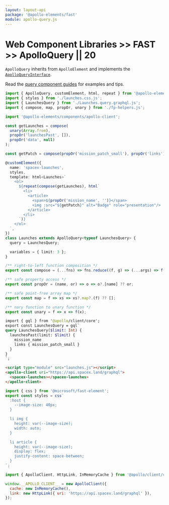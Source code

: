 ```yaml
---
layout: layout-api
package: '@apollo-elements/fast'
module: apollo-query.js
---
```

<!-- ----------------------------------------------------------------------------------------
     Welcome! This file includes automatically generated API documentation.
     To edit the docs that appear within, find the original source file under `packages/*`,
     corresponding to the package name and module in this YAML front-matter block.
     Thank you for your interest in Apollo Elements 😁
------------------------------------------------------------------------------------------ -->

# Web Component Libraries >> FAST >> ApolloQuery || 20

`ApolloQuery` inherits from `ApolloElement` and implements the [`ApolloQueryInterface`](/api/core/interfaces/query/).

Read the [query component guides](/guides/usage/queries/) for examples and tips.

```ts playground fast-query launches.ts
import { ApolloQuery, customElement, html, repeat } from '@apollo-elements/fast';
import { styles } from './launches.css.js';
import { LaunchesQuery } from './Launches.query.graphql.js';
import { compose, map, propOr, unary } from './fp-helpers.js';

import '@apollo-elements/components/apollo-client';

const getLaunches = compose(
  unary(Array.from),
  propOr('launchesPast', []),
  propOr('data', null)
);

const getPatch = compose(propOr('mission_patch_small'), propOr('links'));

@customElement({
  name: 'spacex-launches',
  styles,
  template: html<Launches>`
    <ol>
      ${repeat(compose(getLaunches), html`
        <li>
          <article>
            <span>${propOr('mission_name', '')}</span>
            <img :src="${getPatch}" alt="Badge" role="presentation"/>
          </article>
        </li>
      `)}
    </ol>
  `,
})
class Launches extends ApolloQuery<typeof LaunchesQuery> {
  query = LaunchesQuery;

  variables = { limit: 3 };
}
```

```js playground-file fast-query fp-helpers.js
/** right-to-left function composition */
export const compose = (...fns) => fns.reduce((f, g) => (...args) => f(g(...args)));

/** safe property access */
export const propOr = (name, or) => o => o?.[name] ?? or;

/** safe point-free array map */
export const map = f => xs => xs?.map?.(f) ?? [];

/** nary function to unary function */
export const unary = f => x => f(x);
```

```graphql playground-file fast-query Launches.query.graphql.js
import { gql } from '@apollo/client/core';
export const LaunchesQuery = gql`
query LaunchesQuery($limit: Int) {
  launchesPast(limit: $limit) {
    mission_name
    links { mission_patch_small }
  }
}
`;
```

```html playground-file fast-query index.html
<script type="module" src="launches.js"></script>
<apollo-client uri="https://api.spacex.land/graphql">
  <spacex-launches></spacex-launches>
</apollo-client>
```

```js playground-file fast-query launches.css.js
import { css } from '@microsoft/fast-element';
export const styles = css`
  :host {
    --image-size: 40px;
  }

  li img {
    height: var(--image-size);
    width: auto;
  }

  li article {
    height: var(--image-size);
    display: flex;
    justify-content: space-between;
  }
`;
```

```js playground-file fast-query client.js
import { ApolloClient, HttpLink, InMemoryCache } from '@apollo/client/core';

window.__APOLLO_CLIENT__ = new ApolloClient({
  cache: new InMemoryCache(),
  link: new HttpLink({ uri: 'https://api.spacex.land/graphql' }),
});
```
